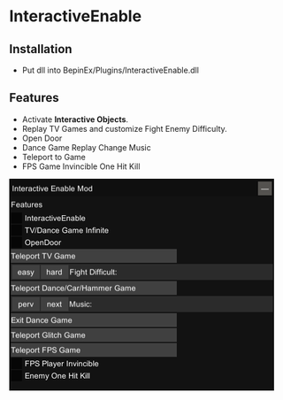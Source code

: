 # InteractiveEnable

## Installation
- Put dll into BepinEx/Plugins/InteractiveEnable.dll

## Features
- Activate **Interactive Objects**.
- Replay TV Games and customize Fight Enemy Difficulty.
- Open Door
- Dance Game Replay Change Music
- Teleport to Game
- FPS Game Invincible One Hit Kill

![](/img/Menu.png)